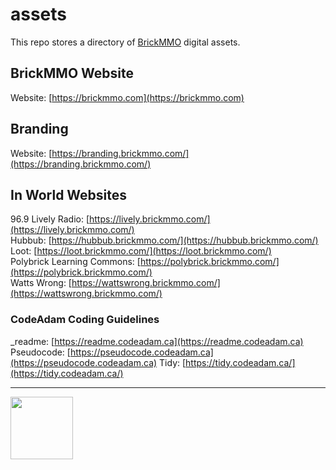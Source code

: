 # assets

<style>@import url("//readme.codeadam.ca/readme.css");</style>

This repo stores a directory of [BrickMMO](http://brickmmo.com/) digital assets.

## BrickMMO Website

Website: [https://brickmmo.com](https://brickmmo.com)  

## Branding

Website: [https://branding.brickmmo.com/](https://branding.brickmmo.com/)  

## In World Websites

96.9 Lively Radio: [https://lively.brickmmo.com/](https://lively.brickmmo.com/)  
Hubbub: [https://hubbub.brickmmo.com/](https://hubbub.brickmmo.com/)  
Loot: [https://loot.brickmmo.com/](https://loot.brickmmo.com/)  
Polybrick Learning Commons: [https://polybrick.brickmmo.com/](https://polybrick.brickmmo.com/)  
Watts Wrong: [https://wattswrong.brickmmo.com/](https://wattswrong.brickmmo.com/)  

### CodeAdam Coding Guidelines

_readme: [https://readme.codeadam.ca](https://readme.codeadam.ca)  
Pseudocode: [https://pseudocode.codeadam.ca](https://pseudocode.codeadam.ca)
Tidy: [https://tidy.codeadam.ca/](https://tidy.codeadam.ca/)  

---

<a href="https://brickmmo.com">
<img src="https://cdn.brickmmo.com/images@1.0.0/brickmmo-logo-coloured-horizontal.png" width="100">
</a>

<script src="https://cdn.brickmmo.com/bar@1.0.0/bar.js"></script>
